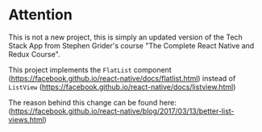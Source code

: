 # Attention

This is not a new project, this is simply an updated version of the Tech Stack App from Stephen Grider's course "The Complete React Native and Redux Course".

This project implements the `FlatList` component (https://facebook.github.io/react-native/docs/flatlist.html) instead of `ListView` (https://facebook.github.io/react-native/docs/listview.html)

The reason behind this change can be found here: (https://facebook.github.io/react-native/blog/2017/03/13/better-list-views.html)
